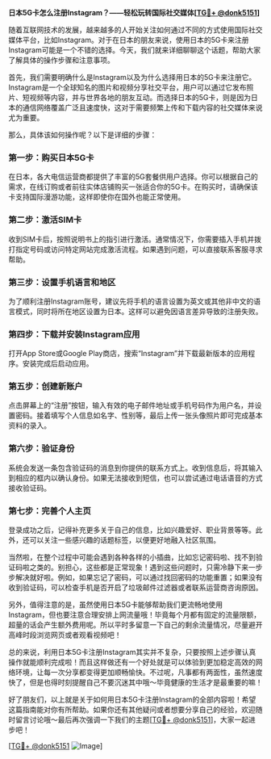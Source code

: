 **日本5G卡怎么注册Instagram？——轻松玩转国际社交媒体[[TG💪+ @donk5151](https://t.me/s/donk5151)]**

随着互联网技术的发展，越来越多的人开始关注如何通过不同的方式使用国际社交媒体平台，比如Instagram。对于在日本的朋友来说，使用日本的5G卡来注册Instagram可能是一个不错的选择。今天，我们就来详细聊聊这个话题，帮助大家了解具体的操作步骤和注意事项。

首先，我们需要明确什么是Instagram以及为什么选择用日本的5G卡来注册它。Instagram是一个全球知名的图片和视频分享社交平台，用户可以通过它发布照片、短视频等内容，并与世界各地的朋友互动。而选择日本的5G卡，则是因为日本的通信网络覆盖广泛且速度快，这对于需要频繁上传和下载内容的社交媒体来说尤为重要。

那么，具体该如何操作呢？以下是详细的步骤：

### 第一步：购买日本5G卡

在日本，各大电信运营商都提供了丰富的5G套餐供用户选择。你可以根据自己的需求，在线订购或者前往实体店铺购买一张适合你的5G卡。在购买时，请确保该卡支持国际漫游功能，这样即使你在国外也能正常使用。

### 第二步：激活SIM卡

收到SIM卡后，按照说明书上的指引进行激活。通常情况下，你需要插入手机并拨打指定号码或访问特定网站完成激活流程。如果遇到问题，可以直接联系客服寻求帮助。

### 第三步：设置手机语言和地区

为了顺利注册Instagram账号，建议先将手机的语言设置为英文或其他非中文的语言模式，同时将所在地区设置为日本。这样可以避免因语言差异导致的注册失败。

### 第四步：下载并安装Instagram应用

打开App Store或Google Play商店，搜索“Instagram”并下载最新版本的应用程序。安装完成后启动应用。

### 第五步：创建新账户

点击屏幕上的“注册”按钮，输入有效的电子邮件地址或手机号码作为用户名，并设置密码。接着填写个人信息如名字、性别等，最后上传一张头像照片即可完成基本资料的录入。

### 第六步：验证身份

系统会发送一条包含验证码的消息到你提供的联系方式上。收到信息后，将其输入到相应的框内以确认身份。如果无法接收到短信，也可以尝试通过电话语音的方式接收验证码。

### 第七步：完善个人主页

登录成功之后，记得补充更多关于自己的信息，比如兴趣爱好、职业背景等等。此外，还可以关注一些感兴趣的话题标签，以便更好地融入社区氛围。

当然啦，在整个过程中可能会遇到各种各样的小插曲，比如忘记密码啦、找不到验证码啦之类的。别担心，这些都是正常现象！遇到这些问题时，只需冷静下来一步步解决就好啦。例如，如果忘记了密码，可以通过找回密码的功能重置；如果没有收到验证码，可以检查手机是否开启了垃圾邮件过滤器或者联系运营商咨询原因。

另外，值得注意的是，虽然使用日本5G卡能够帮助我们更流畅地使用Instagram，但也要注意合理安排上网流量哦！毕竟每个月都有固定的流量限额，超量的话会产生额外费用呢。所以平时多留意一下自己的剩余流量情况，尽量避开高峰时段浏览网页或者观看视频吧！

总的来说，利用日本5G卡注册Instagram其实并不复杂，只要按照上述步骤认真操作就能顺利完成啦！而且这样做还有一个好处就是可以体验到更加稳定高效的网络环境，让每一次分享都变得更加顺畅愉快。不过呢，凡事都有两面性，虽然速度快了，但是也得时刻提醒自己不要沉迷其中哦～毕竟健康的生活才是最重要的嘛！

好了朋友们，以上就是关于如何用日本5G卡注册Instagram的全部内容啦！希望这篇指南能对你有所帮助。如果你还有其他疑问或者想要分享自己的经验，欢迎随时留言讨论哦～最后再次强调一下我们的主题[[TG💪+ @donk5151](https://t.me/s/donk5151)]，大家一起进步吧！

[[TG💪+ @donk5151](https://t.me/s/donk5151) ![Image](https://i.postimg.cc/rwNCRYN7/Snipaste-2025-04-30-17-27-05.png)]
